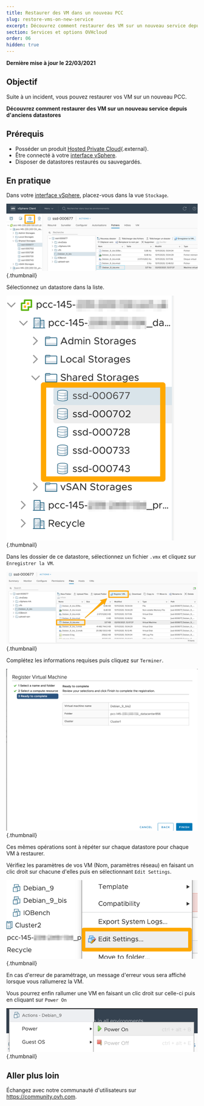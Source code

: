 ```yaml
---
title: Restaurer des VM dans un nouveau PCC
slug: restore-vms-on-new-service
excerpt: Découvrez comment restaurer des VM sur un nouveau service depuis d'anciens datastores
section: Services et options OVHcloud
order: 06
hidden: true
---
```


**Dernière mise à jour le 22/03/2021**

## Objectif

Suite à un incident, vous pouvez restaurer vos VM sur un nouveau PCC.

**Découvrez comment restaurer des VM sur un nouveau service depuis d'anciens datastores**

## Prérequis

- Posséder un produit [Hosted Private Cloud](https://www.ovhcloud.com/fr/enterprise/products/hosted-private-cloud/){.external}.
- Être connecté à votre [interface vSphere](../connexion-interface-vsphere/).
- Disposer de datastores restaurés ou sauvegardés.

## En pratique

Dans votre [interface vSphere](../connexion-interface-vsphere/), placez-vous dans la vue `Stockage`.

![vue stockage](images/restore-vm-01.png){.thumbnail}

Sélectionnez un datastore dans la liste.

![sélectionner datastore](images/restore-vm-02.png){.thumbnail}

Dans les dossier de ce datastore, sélectionnez un fichier `.vmx` et cliquez sur `Enregistrer la VM`.

![enregistrer VM](images/restore-vm-03.png){.thumbnail}

Complétez les informations requises puis cliquez sur `Terminer`.

![enregistrer VM](images/restore-vm-04.png){.thumbnail}

Ces mêmes opérations sont à répéter sur chaque datastore pour chaque VM à restaurer.

Vérifiez les paramètres de vos VM (Nom, paramètres réseau) en faisant un clic droit sur chacune d'elles puis en sélectionnant `Edit Settings`.

![modifier paramètres](images/restore-vm-06.png){.thumbnail}

En cas d'erreur de paramétrage, un message d'erreur vous sera affiché lorsque vous rallumerez la VM.

Vous pourrez enfin rallumer une VM en faisant un clic droit sur celle-ci puis en cliquant sur `Power On`

![enregistrer VM](images/restore-vm-05.png){.thumbnail}

## Aller plus loin

Échangez avec notre communauté d'utilisateurs sur <https://community.ovh.com>.
